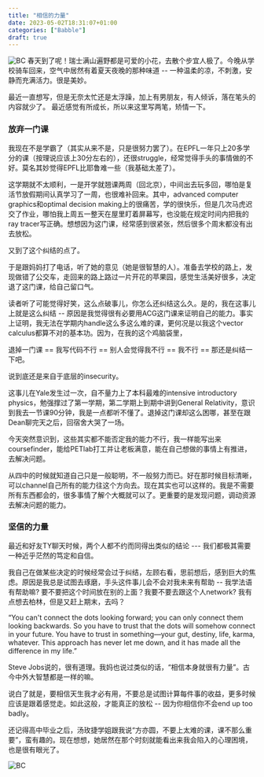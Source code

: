 ```yaml
---
title: "相信的力量"
date: 2023-05-02T18:31:07+01:00
categories: ["Babble"]
draft: true
---
```


![BC](/post/echandens2023.jpg)
春天到了呢！瑞士满山遍野都是可爱的小花，去散个步宜人极了。今晚从学校骑车回来，空气中居然有着夏天夜晚的那种味道 -- 一种温柔的凉，不刺激，安静而充满活力。很是美妙。

最近一直想写，但是无奈太忙还是太浮躁，加上有男朋友，有人倾诉，落在笔头的内容就少了。
最近感觉有所成长，所以来这里写两笔，矫情一下。

### 放弃一门课    

我现在不是学霸了（其实从来不是，只是很努力罢了）。在EPFL一年只上20多学分的课（按理说应该上30分左右的），还很struggle，经常觉得手头的事情做的不好。莫名其妙觉得EPFL比耶鲁难一些（我基础太差了）。  

这学期就不太顺利，一是开学就翘课两周（回北京），中间出去玩多回，哪怕是复活节放假期间认真学习了一周，也很难补回来。其中，advanced computer graphics和optimal decision making上的很痛苦，学的很快乐，但是几次马虎迟交了作业，哪怕我上周五一整天在屋里盯着屏幕写，也没能在规定时间内把我的ray tracer写正确。想想因为这门课，经常感到很紧张，然后很多个周末都没有出去放松。  

又到了这个纠结的点了。

于是跟妈妈打了电话，听了她的意见（她是很智慧的人）。准备去学校的路上，发现做错了公交车，走回来的路上路过一片开花的苹果园，感觉生活美好很多，决定退了这门课，给自己留口气。

读者听了可能觉得好笑，这么点破事儿，你怎么还纠结这么久。是的，我在这事儿上就是这么纠结 -- 原因是我觉得很有必要用ACG这门课来证明自己的能力。事实上证明，我无法在学期内handle这么多这么难的课，更何况是以我这个vector calculus都算不对的基本功。因为，在我的这个鸡脑袋里，

退掉一门课 == 我写代码不行 == 别人会觉得我不行 == 我不行 == 那还是纠结一下吧。

说到底还是来自于底层的insecurity。

这事儿在Yale发生过一次，自不量力上了本科最难的intensive introductory physics，勉强撑过了第一学期，第二学期上到期中讲到General Relativity，意识到我去一节课90分钟，我是一点都听不懂了。退掉这门课却这么困哪，甚至在跟Dean聊完天之后，回宿舍大哭了一场。

今天突然意识到，这些其实都不能否定我的能力不行，我一样能写出来coursefinder，能给PETlab打工并让老板满意，能在自己想做的事情上有推进，去解决问题。

从四中的时候就知道自己只是一般聪明，不一般努力而已。好在那时候目标清晰，可以channel自己所有的能力往这个方向去。现在其实也可以这样的。我是不需要所有东西都会的，很多事情了解个大概就可以了。更重要的是发现问题，调动资源去解决问题的能力。

### 坚信的力量

最近和好友TY聊天时候，两个人都不约而同得出类似的结论 --- 我们都极其需要一种近乎茫然的笃定和自信。

我自己在做某些决定的时候经常会过于纠结，左顾右看，思前想后，感到巨大的焦虑。原因是我总是试图去琢磨，手头这件事儿会不会对我未来有帮助 -- 我学法语有帮助嘛? 要不要把这个时间放在别的上面？我要不要去跟这个人network? 我有点想去柏林，但是又赶上期末，去吗？

“You can't connect the dots looking forward; you can only connect them looking backwards. So you have to trust that the dots will somehow connect in your future. You have to trust in something—your gut, destiny, life, karma, whatever. This approach has never let me down, and it has made all the difference in my life.” 

Steve Jobs说的，很有道理。我妈也说过类似的话，“相信本身就很有力量”。古今中外大智慧都是一样的嘛。

说白了就是，要相信天生我才必有用，不要总是试图计算每件事的收益，更多时候应该是跟着感觉走。如此这般，才能真正的放松 -- 因为你相信你不会end up too badly。

还记得高中毕业之后，汤玫捷学姐跟我说“方亦圆，不要上太难的课，课不那么重要”，蛮有趣的。现在想想，她居然在那个时刻就能看出来我会陷入的心理困境，也是很有眼光了。


![BC](/post/viewfromBC.JPG)